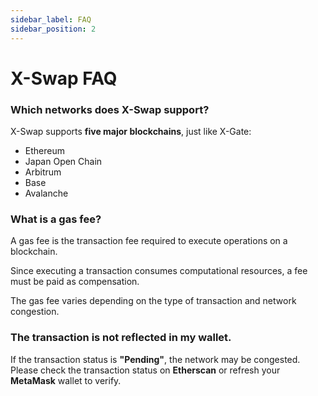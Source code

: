 ```yaml
---
sidebar_label: FAQ
sidebar_position: 2
---
```


# X-Swap FAQ

### **Which networks does X-Swap support?**  

X-Swap supports **five major blockchains**, just like X-Gate:  

- Ethereum  
- Japan Open Chain  
- Arbitrum  
- Base  
- Avalanche  

### **What is a gas fee?**  

A gas fee is the transaction fee required to execute operations on a blockchain.  

Since executing a transaction consumes computational resources, a fee must be paid as compensation.  

The gas fee varies depending on the type of transaction and network congestion.  

### **The transaction is not reflected in my wallet.**  

If the transaction status is **"Pending"**, the network may be congested.  
Please check the transaction status on **Etherscan** or refresh your **MetaMask** wallet to verify.